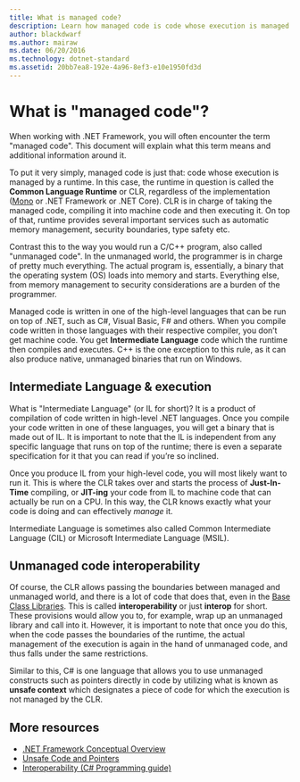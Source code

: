 ```yaml
---
title: What is managed code?
description: Learn how managed code is code whose execution is managed by a runtime, the Common Language Runtime (CLR).
author: blackdwarf
ms.author: mairaw
ms.date: 06/20/2016
ms.technology: dotnet-standard
ms.assetid: 20bb7ea8-192e-4a96-8ef3-e10e1950fd3d
---
```

# What is "managed code"?

When working with .NET Framework, you will often encounter the term "managed code". This document will explain what this term means and additional information around it.

To put it very simply, managed code is just that: code whose execution is managed by a runtime. In this case, the runtime in question is called the **Common Language Runtime** or CLR, regardless of the implementation ([Mono](https://www.mono-project.com/) or .NET Framework or .NET Core). CLR is in charge of taking the managed code, compiling it into machine code and then executing it. On top of that, runtime provides several important services such as automatic memory management, security boundaries, type safety etc.

Contrast this to the way you would run a C/C++ program, also called "unmanaged code". In the unmanaged world, the programmer is in charge of pretty much everything. The actual program is, essentially, a binary that the operating system (OS) loads into memory and starts. Everything else, from memory management to security considerations are a burden of the programmer.

Managed code is written in one of the high-level languages that can be run on top of .NET, such as C#, Visual Basic, F# and others. When you compile code written in those languages with their respective compiler, you don’t get machine code. You get **Intermediate Language** code which the runtime then compiles and executes. C++ is the one exception to this rule, as it can also produce native, unmanaged binaries that run on Windows.

## Intermediate Language & execution

What is "Intermediate Language" (or IL for short)? It is a product of compilation of code written in high-level .NET languages. Once you compile your code written in one of these languages, you will get a binary that is made out of IL. It is important to note that the IL is independent from any specific language that runs on top of the runtime; there is even a separate specification for it that you can read if you’re so inclined.

Once you produce IL from your high-level code, you will most likely want to run it. This is where the CLR takes over and starts the process of **Just-In-Time** compiling, or **JIT-ing** your code from IL to machine code that can actually be run on a CPU. In this way, the CLR knows exactly what your code is doing and can effectively _manage_ it.

Intermediate Language is sometimes also called Common Intermediate Language (CIL) or Microsoft Intermediate Language (MSIL).

## Unmanaged code interoperability

Of course, the CLR allows passing the boundaries between managed and unmanaged world, and there is a lot of code that does that, even in the [Base Class Libraries](framework-libraries.md). This is called **interoperability** or just **interop** for short. These provisions would allow you to, for example, wrap up an unmanaged library and call into it. However, it is important to note that once you do this, when the code passes the boundaries of the runtime, the actual management of the execution is again in the hand of unmanaged code, and thus falls under the same restrictions.

Similar to this, C# is one language that allows you to use unmanaged constructs such as pointers directly in code by utilizing what is known as **unsafe context** which designates a piece of code for which the execution is not managed by the CLR.

## More resources

*   [.NET Framework Conceptual Overview](https://msdn.microsoft.com/library/zw4w595w.aspx)
*   [Unsafe Code and Pointers](../../docs/csharp/programming-guide/unsafe-code-pointers/index.md)
*   [Interoperability (C# Programming guide)](https://msdn.microsoft.com/library/ms173184.aspx)
